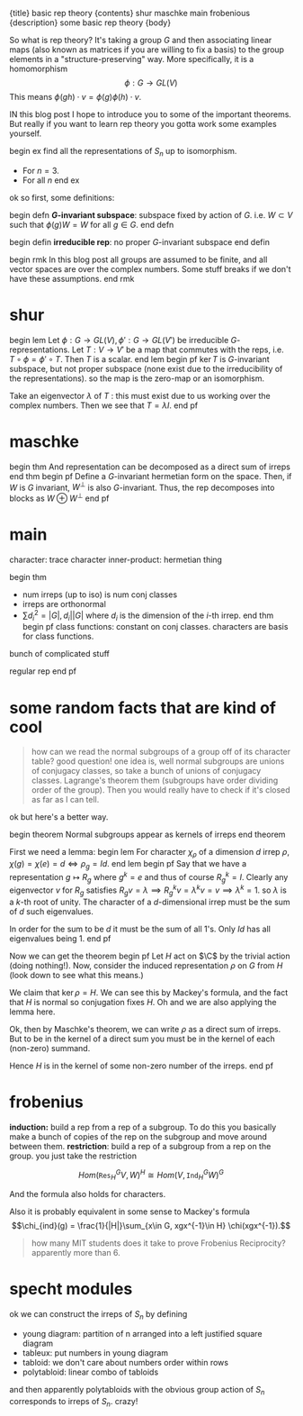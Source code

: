 {title}
basic rep theory
{contents}
shur
maschke
main
frobenious
{description}
some basic rep theory
{body}

So what is rep theory?
It's taking a group $G$ and then associating linear maps (also
known as matrices if you are willing to fix a basis) to the group
elements in a "structure-preserving" way.
More specifically, it is a homomorphism
$$\phi: G \to GL(V)$$
This means $\phi(gh) \cdot v = \phi(g)\phi(h) \cdot v.$

IN this blog post I hope to introduce you to some of the
important theorems. But really if you want to learn rep theory
you gotta work some examples yourself.

begin ex
find all the representations of $S_n$ up to isomorphism. 

- For $n=3$.
- For all $n$
end ex

ok so first, some definitions:

begin defn
**$G$-invariant subspace**: subspace fixed by action of $G.$
i.e. $W\subset V$ such that $\phi(g) W = W$ for all $g\in G$.
end defn

begin defin
**irreducible rep**: no proper $G$-invariant subspace
end defin

begin rmk
In this blog post all groups are assumed to be finite, and all
vector spaces are over the complex numbers. Some stuff breaks if
we don't have these assumptions.
end rmk

# shur

begin lem
Let $\phi: G\to GL(V), \phi': G\to GL(V')$ be irreducible
$G$-representations. Let $T:V\to V'$ be a map that commutes with the
reps, i.e. $T\circ \phi = \phi'\circ T.$
Then $T$ is a scalar.
end lem
begin pf
$\ker T$ is  $G$-invariant subspace, but not proper subspace
(none exist due to the irreducibility of the representations).
so the map is the zero-map or an isomorphism.

Take an eigenvector $\lambda$ of $T$ : this must exist due to us
working over the complex numbers.
Then we see that $T=\lambda I$.
end pf

# maschke

begin thm
And representation can be decomposed as a direct sum of irreps
end thm
begin pf 
Define a $G$-invariant hermetian form on the space.
Then, if $W$ is $G$ invariant, $W^\perp$ is also $G$-invariant.
Thus, the rep decomposes into blocks as $W\oplus W^\perp$
end pf


# main

character: trace
character inner-product: hermetian thing

begin thm
- num irreps (up to iso) is num conj classes
- irreps are orthonormal
- $\sum d_i^2 = |G|, d_i  | |G|$ where $d_{i}$ is the dimension
    of the $i$-th irrep.
end thm
begin pf
class functions: constant on conj classes. characters are basis
for class functions.

bunch of complicated stuff

regular rep
end pf

# some random facts that are kind of cool


> how can we read the normal subgroups of a group off of its character table?
good question!
one idea is, well normal subgroups are unions of conjugacy
classes, so take a bunch of unions of conjugacy classes.
Lagrange's theorem them (subgroups have order dividing order of
the group). Then you would really have to check if it's closed as
far as I can tell.

ok but here's a better way.

begin theorem
Normal subgroups appear as kernels of irreps
end theorem

First we need a lemma:
begin lem
For character $\chi_\rho$ of a dimension $d$ irrep $\rho$, $\chi(g)=\chi(e)=d \iff \rho_g = Id.$ 
end lem
begin pf
Say that we have a representation $g\mapsto R_g$ where $g^k=e$
and thus of course $R_g^k = I$. Clearly any eigenvector $v$ for
$R_g$ satisfies $R_g v = \lambda \implies R_g^k v = \lambda^k v =
v \implies \lambda^k=1.$ so $\lambda$ is a  $k$-th root of unity.
The character of a $d$-dimensional irrep must be the sum of $d$
such eigenvalues.

In order for the sum to be $d$ it must be the sum of all $1$'s.
Only $Id$ has all eigenvalues being $1$.
end pf

Now we can get the theorem
begin pf
Let $H$ act on $\C$ by the trivial action (doing nothing!). 
Now, consider the induced representation $\rho$ on $G$ from $H$ (look
down to see what this means.)

We claim that $\ker \rho = H$. We can see this by Mackey's
formula, and the fact that $H$ is normal so conjugation fixes
$H$. Oh and we are also applying the lemma here.

Ok, then by Maschke's theorem, we can write $\rho$ as a direct
sum of irreps. But to be in the kernel of a direct sum you must
be in the kernel of each (non-zero) summand.

Hence $H$ is in the kernel of some non-zero number of the irreps.
end pf


# frobenius

**induction:** build a rep from a rep of a subgroup.
To do this you basically make a bunch of copies of the rep on the
subgroup and move around between them.
**restriction**: build a rep of a subgroup from a rep on the
group. you just take the restriction

 $$Hom(\texttt{Res}_H^G V, W)^H \cong Hom(V, \texttt{Ind}_H^G W)^G$$

And the formula also holds for characters.

Also it is probably equivalent in some sense to Mackey's formula
 $$\chi_{ind}(g) = \frac{1}{|H|}\sum_{x\in G, xgx^{-1}\in H} \chi(xgx^{-1}).$$


> how many MIT students does it take to prove Frobenius Reciprocity? apparently more than 6.

# specht modules

ok we can construct the irreps of $S_n$ by defining 
- young diagram: partition of n arranged into a left justified square diagram
- tableux: put numbers in young diagram
- tabloid: we don't care about numbers order within rows
- polytabloid: linear combo of tabloids

and then apparently polytabloids with the obvious group action of
$S_n$ corresponds to irreps of $S_n.$ crazy!


